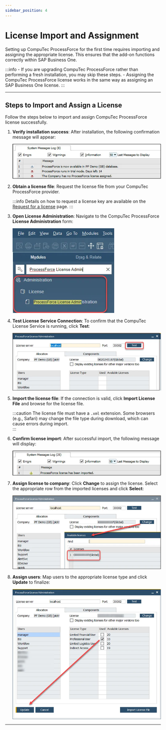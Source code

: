 ```yaml
---
sidebar_position: 4
---
```


# License Import and Assignment

Setting up CompuTec ProcessForce for the first time requires importing and assigning the appropriate license. This ensures that the add-on functions correctly within SAP Business One.

:::info
    - If you are upgrading CompuTec ProcessForce rather than performing a fresh installation, you may skip these steps.
    - Assigning the CompuTec ProcessForce license works in the same way as assigning an SAP Business One license.
:::

---

## Steps to Import and Assign a License

Follow the steps below to import and assign CompuTec ProcessForce license successfully.

1. **Verify installation success**: After installation, the following confirmation message will appear:  

   ![System Message](./media/license-import-assignment/system-message-installation.webp)

2. **Obtain a license file**: Request the license file from your CompuTec ProcessForce provider.  

   :::info
   Details on how to request a license key are available on the [Request for a license](./request-for-a-license.md) page.
   :::

3. **Open License Administration**: Navigate to the CompuTec ProcessForce **License Administration** form:

   ![License Administration](./media/license-import-assignment/license-administration.webp)

4. **Test License Service Connection**: To confirm that the CompuTec License Service is running, click **Test**:

   ![License connection](./media/license-import-assignment/license-connection-test.webp)

5. **Import the license file**: If the connection is valid, click **Import License File** and browse for the license file.  

   :::caution
   The license file must have a `.xml` extension. Some browsers (e.g., Safari) may change the file type during download, which can cause errors during import.  
   :::

6. **Confirm license import**: After successful import, the following message will display:  

   ![System Message](./media/license-import-assignment/license-assignment-message.webp)

7. **Assign license to company**: Click **Change** to assign the license. Select the appropriate row from the imported licenses and click **Select**:  

   ![License change](./media/license-import-assignment/license-assignment.webp)

8. **Assign users**: Map users to the appropriate license type and click **Update** to finalize:  

   ![License assignment](./media/license-import-assignment/license-user-assign.webp)

---
